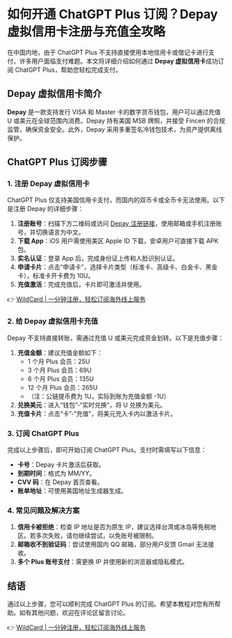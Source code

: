 # 如何开通 ChatGPT Plus 订阅？Depay 虚拟信用卡注册与充值全攻略

在中国内地，由于 ChatGPT Plus 不支持直接使用本地信用卡或借记卡进行支付，许多用户面临支付难题。本文将详细介绍如何通过 **Depay 虚拟信用卡**成功订阅 ChatGPT Plus，帮助您轻松完成支付。

## Depay 虚拟信用卡简介

**Depay** 是一款支持发行 VISA 和 Master 卡的数字货币钱包，用户可以通过充值 U 或美元在全球范围内消费。Depay 持有美国 MSB 牌照，并接受 Fincen 的合规监管，确保资金安全。此外，Depay 采用多重签名冷钱包技术，为资产提供离线保护。

## ChatGPT Plus 订阅步骤

### 1. 注册 Depay 虚拟信用卡

ChatGPT Plus 仅支持美国信用卡支付，而国内的双币卡或全币卡无法使用。以下是注册 Depay 的详细步骤：

1. **注册账号**：扫描下方二维码或访问 [Depay 注册链接](https://bbtdd.com/WildCard)，使用邮箱或手机注册账号，并切换语言为中文。
2. **下载 App**：iOS 用户需使用美区 Apple ID 下载，安卓用户可直接下载 APK 包。
3. **实名认证**：登录 App 后，完成身份证上传和人脸识别认证。
4. **申请卡片**：点击“申请卡”，选择卡片类型（标准卡、高级卡、白金卡、黑金卡），标准卡开卡费为 10U。
5. **充值激活**：完成充值后，卡片即可激活并使用。

👉 [WildCard | 一分钟注册，轻松订阅海外线上服务](https://bbtdd.com/WildCard)

### 2. 给 Depay 虚拟信用卡充值

Depay 不支持直接转账，需通过充值 U 或美元完成资金划转。以下是充值步骤：

1. **充值金额**：建议充值金额如下：
   - 1 个月 Plus 会员：25U
   - 3 个月 Plus 会员：69U
   - 6 个月 Plus 会员：135U
   - 12 个月 Plus 会员：265U
   - （注：公链提币费为 1U，实际到账为充值金额 -1U）
2. **兑换美元**：进入“钱包”-“实时兑换”，将 U 兑换为美元。
3. **充值卡片**：点击“卡”-“充值”，将美元充入卡内以激活卡片。

### 3. 订阅 ChatGPT Plus

完成以上步骤后，即可开始订阅 ChatGPT Plus。支付时需填写以下信息：

- **卡号**：Depay 卡片激活后获取。
- **到期时间**：格式为 MM/YY。
- **CVV 码**：在 Depay 首页查看。
- **账单地址**：可使用美国地址生成器生成。

### 4. 常见问题及解决方案

1. **信用卡被拒绝**：检查 IP 地址是否为原生 IP，建议选择台湾或冰岛等免税地区。若多次失败，请勿继续尝试，以免账号被限制。
2. **邮箱收不到验证码**：尝试使用国内 QQ 邮箱，部分用户反馈 Gmail 无法接收。
3. **多个 Plus 账号支付**：需更换 IP 并使用新的浏览器或隐私模式。

## 结语

通过以上步骤，您可以顺利完成 ChatGPT Plus 的订阅。希望本教程对您有所帮助。如有其他问题，欢迎在评论区留言讨论。

👉 [WildCard | 一分钟注册，轻松订阅海外线上服务](https://bbtdd.com/WildCard)